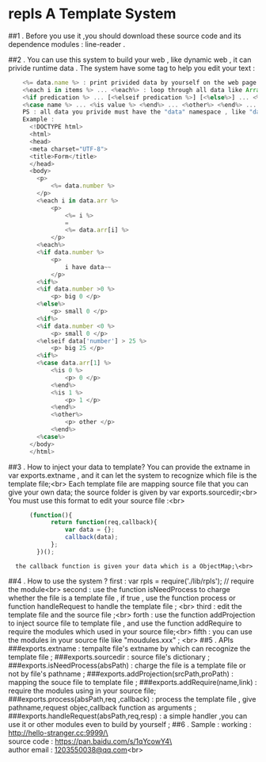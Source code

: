 # repls A Template System

##1 . Before you use it ,you should download these source code and its dependence modules : line-reader . 

##2 . You can use this system to build your web , like dynamic web , it can privide runtime data . The system have some tag to help you edit your text :
```javascript
    <%= data.name %> : print privided data by yourself on the web page ; 
    <%each i in items %> ... <%each%> : loop through all data like Array or Object , and you can access every item between start tag and end tag;
    <%if predication %> ... [<%elseif predication %>] [<%else%>] ... <%if%> : this is a typical IF grammar;
    <%case name %> ... <%is value %> <%end%> ... <%other%> <%end%> ... <%case%> : this is a typical SWITCH grammar;
    PS : all data you privide must have the "data" namespace , like "data.username";
    Example : 
      <!DOCTYPE html>
      <html>
      <head>
      <meta charset="UTF-8">
      <title>Form</title>
      </head>
      <body>
      	<p>
      		<%= data.number %>
      	</p>
      	<%each i in data.arr %>
      		<p>
      			<%= i %>
      			=
      			<%= data.arr[i] %>
      		</p>
      	<%each%>
      	<%if data.number %>
      		<p>
      			i have data~~
      		</p>
      	<%if%>
      	<%if data.number >0 %>
      		<p> big 0 </p>
      	<%else%>
      		<p> small 0 </p>
      	<%if%>
      	<%if data.number <0 %>
      		<p> small 0 </p>
      	<%elseif data['number'] > 25 %>
      		<p> big 25 </p>
      	<%if%>
      	<%case data.arr[1] %>
      		<%is 0 %>
      			<p> 0 </p>
      		<%end%>
      		<%is 1 %>
      			<p> 1 </p>
      		<%end%>
      		<%other%>
      			<p> other </p>
      		<%end%>
      	<%case%>
      </body>
      </html>
```
##3 . How to inject your data to template?
    You can provide the extname in var exports.extname , and it can let the system to recognize which file is the template file;\<br>
    Each template file are mapping source file that you can give your own data; the source folder is given by var exports.sourcedir;\<br>
    You must use this format to edit your source file :\<br>
```javascript
      (function(){
        	return function(req,callback){
        		var data = {};
        		callback(data);
        	};
        })();
```
      the callback function is given your data which is a ObjectMap;\<br>
##4 . How to use the system ? 
    first : var rpls = require('./lib/rpls'); // require the module\<br>
    second : use the function isNeedProcess to charge whether the file is a template file ,  if true , use the function process or function handleRequest to handle the template file ; \<br>
    third : edit the template file and the source file ;\<br>
    forth : use the function addProjection to inject source file to template file , and use the function addRequire to require the modules which used in your source file;\<br>
    fifth : you can use the modules in your source file like "moudules.xxx" ; \<br>
##5 . APIs
    ###exports.extname : tempalte file's extname by which can recognize the template file ; 
    ###exports.sourcedir : source file's dictionary ; 
    ###exports.isNeedProcess(absPath) : charge the file is a template file or not by file's pathname ;
    ###exports.addProjection(srcPath,proPath) : mapping the souce file to template file ; 
    ###exports.addRequire(name,link) : require the modules using in your source file;
    ###exports.process(absPath,req ,callback) : process the template file , give pathname,request objec,callback function as arguments ;
    ###exports.handleRequest(absPath,req,resp) : a simple handler ,you can use it or other modules even to build by yourself ;
##6 . Sample : 
    working :  http://hello-stranger.cc:9999/\<br>
    source code : https://pan.baidu.com/s/1qYcowY4\<br>
    author email : 1203550038@qq.com\<br>
